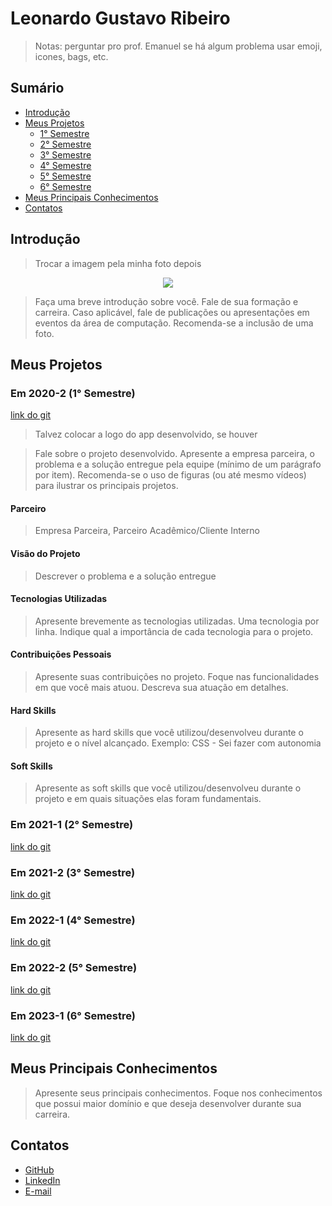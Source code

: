 # Leonardo Gustavo Ribeiro

> Notas:
perguntar pro prof. Emanuel se há algum problema usar emoji, icones, bags, etc.

## Sumário

- [Introdução](#introdução)
- [Meus Projetos](#meus-projetos)
  - [1° Semestre](#em-2020-2-1-semestre)
  - [2° Semestre](#em-2021-1-2-semestre)
  - [3° Semestre](#em-2021-2-3-semestre)
  - [4° Semestre](#em-2022-1-4-semestre)
  - [5° Semestre](#em-2022-2-5-semestre)
  - [6° Semestre](#em-2023-1-6-semestre)
- [Meus Principais Conhecimentos](#meus-principais-conhecimentos)
- [Contatos](#contatos)

## Introdução
> Trocar a imagem pela minha foto depois
<p align=center>
  <img src="https://avatars.githubusercontent.com/u/68746678?s=400&u=84a0ef6c25609dff31fb33933b82abc92b7a9fdb&v=4"/>
</p>

> Faça uma breve introdução sobre você. Fale de sua formação e carreira. Caso aplicável, fale de publicações ou apresentações em eventos da área de computação. Recomenda-se a inclusão de uma foto.

## Meus Projetos

### Em 2020-2 (1° Semestre)
[link do git](https://github.com/Leo0256/Equipe_Lider-Projeto_Integrador)

> Talvez colocar a logo do app desenvolvido, se houver

> Fale sobre o projeto desenvolvido. Apresente a empresa parceira, o problema e a solução entregue pela equipe (mínimo de um parágrafo por item). Recomenda-se o uso de figuras (ou até mesmo vídeos) para ilustrar os principais projetos.

#### **Parceiro**
> Empresa Parceira, Parceiro Acadêmico/Cliente Interno

#### Visão do Projeto

> Descrever o problema e a solução entregue

#### Tecnologias Utilizadas

> Apresente brevemente as tecnologias utilizadas. Uma tecnologia por linha. Indique qual a importância de cada tecnologia para o projeto.

#### Contribuições Pessoais
> Apresente suas contribuições no projeto. Foque nas funcionalidades em que você mais atuou. Descreva sua atuação em detalhes.

#### Hard Skills
> Apresente as hard skills que você utilizou/desenvolveu durante o projeto e o nível alcançado. Exemplo: CSS - Sei fazer com autonomia

#### Soft Skills
> Apresente as soft skills que você utilizou/desenvolveu durante o projeto e em quais situações elas foram fundamentais.


### Em 2021-1 (2° Semestre)
[link do git](https://github.com/Leo0256/Equipe_Lider-Projeto_GSW)

### Em 2021-2 (3° Semestre)
[link do git](https://github.com/Leo0256/API-IoniCRM_IonicHealth)

### Em 2022-1 (4° Semestre)
[link do git](https://github.com/Leo0256/API-4-SrSoja-2022-1)

### Em 2022-2 (5° Semestre)
[link do git](#)

### Em 2023-1 (6° Semestre)
[link do git](#)

## Meus Principais Conhecimentos
> Apresente seus principais conhecimentos. Foque nos conhecimentos que possui maior domínio e que deseja desenvolver durante sua carreira.

## Contatos
- [GitHub](https://github.com/Leo0256)
- [LinkedIn](https://linkedin.com)
- [E-mail](leo.ribeiro0256@gmail.com)
